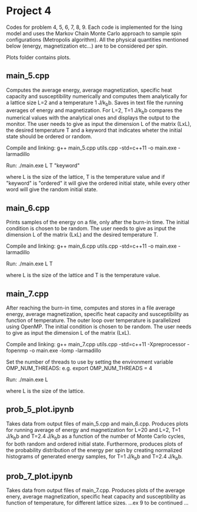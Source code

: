 # Project 4

Codes for problem 4, 5, 6, 7, 8, 9.
Each code is implemented for the Ising model and uses the Markov Chain Monte Carlo approach to sample spin configurations (Metropolis algorithm). All the physical quantities mentioned below (energy, magnetization etc...) are to be considered per spin.

Plots folder contains plots.


## main_5.cpp

Computes the average energy, average magnetization, specific heat capacity and susceptibility numerically and computes them analytically for a lattice size L=2 and a temperature 1 J/k<sub>b</sub>b. 
Saves in text file the running averages of energy and magnetization. 
For L=2, T=1 J/k<sub>b</sub>b compares the numerical values with the analytical ones and displays the output to the monitor. 
The user needs to give as input the dimension L of the matrix (LxL), the desired temperature T and a keyword that indicates wheter the initial state should be ordered or random.

Compile and linking: g++ main_5.cpp utils.cpp -std=c++11 -o main.exe -larmadillo

Run: ./main.exe L T "keyword"

where L is the size of the lattice, T is the temperature value and if "keyword" is "ordered" it will give the ordered initial state, while every other word will give the random initial state.

## main_6.cpp

Prints samples of the energy on a file, only after the burn-in time. The initial condition is chosen to be random.
The user needs to give as input the dimension L of the matrix (LxL) and the desired temperature T. 

Compile and linking: g++ main_6.cpp utils.cpp -std=c++11 -o main.exe -larmadillo

Run: ./main.exe L T

where L is the size of the lattice and T is the temperature value.

## main_7.cpp

After reaching the burn-in time, computes and stores in a file average energy, average magnetization, specific heat capacity and susceptibility as function of temperature. The outer loop over temperature is parallelized using OpenMP. 
The initial condition is chosen to be random.
The user needs to give as input the dimension L of the matrix (LxL).

Compile and linking: g++ main_7.cpp utils.cpp -std=c++11 -Xpreprocessor -fopenmp -o main.exe -lomp -larmadillo

Set the number of threads to use by setting the environment variable OMP_NUM_THREADS: e.g. export OMP_NUM_THREADS = 4 

Run: ./main.exe L

where L is the size of the lattice.

## prob_5_plot.ipynb

Takes data from output files of main_5.cpp and main_6.cpp.
Produces plots for running average of energy and magnetization for L=20 and L=2, T=1 J/k<sub>b</sub>b and T=2.4 J/k<sub>b</sub>b as a function of the number of Monte Carlo cycles, for both random and ordered initial state.
Furthermore, produces plots of the probability distribution of the energy per spin by creating normalized histograms of generated energy samples, for T=1 J/k<sub>b</sub>b and T=2.4 J/k<sub>b</sub>b. 


## prob_7_plot.ipynb

Takes data from output files of main_7.cpp.
Produces plots of the average enery, average magnetization, specific heat capacity and susceptibility as function of temperature, for different lattice sizes.
...ex 9 to be continued ...



